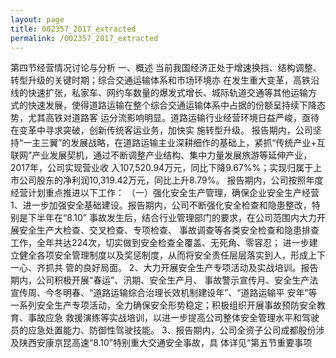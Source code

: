 ```yaml
---
layout: page
title: 002357_2017_extracted
permalink: /002357_2017_extracted
---
```


第四节经营情况讨论与分析
一、概述
当前我国经济正处于增速换挡、结构调整、转型升级的关键时期；综合交通运输体系和市场环境亦
在发生重大变革，高铁沿线的快速扩张，私家车、网约车数量的爆发式增长、城际轨道交通等其他运输方
式的快速发展，使得道路运输在整个综合交通运输体系中占据的份额呈持续下降态势，尤其高铁对道路客
运分流影响明显。道路运输行业经营环境日益严峻，亟待在变革中寻求突破，创新传统客运业务，加快实
施转型升级。
报告期内，公司坚持“一主三翼”的发展战略，在道路运输主业深耕细作的基础上，紧抓“传统产业+互
联网”产业发展契机，通过不断调整产业结构、集中力量发展旅游等延伸产业，2017年，公司实现营业收
入107,520.94万元，同比下降9.67%%；实现归属于上市公司股东的净利润10,319.42万元，同比上升8.79%。
报告期内，公司按照年度经营计划重点推进以下工作：
（一）强化安全生产管理，确保企业安全生产经营
1、进一步加强安全基础建设。报告期内，公司不断强化安全检查和隐患整改，特别是下半年在“8.10”
事故发生后，结合行业管理部门的要求，在公司范围内大力开展安全生产大检查、交叉检查、专项检查、
事故调查等各类安全检查和隐患排查工作，全年共达224次，切实做到安全检查全覆盖、无死角、零容忍；
进一步建立健全各项安全管理制度以及奖惩制度，从而将安全责任层层落实到人，形成上下一心、齐抓共
管的良好局面。
2、大力开展安全生产专项活动及实战培训。报告期内，公司积极开展“春运”、汛期、安全生产月、
事故警示宣传月、安全生产法宣传周、今冬明春、“道路运输综合治理长效机制建设年”、“道路运输平
安年”等一系列安全生产专项活动，全力确保安全形势稳定；积极组织开展事故预防安全教育、事故应急
救援演练等实战培训，以进一步提高公司整体安全管理水平和驾驶员的应急处置能力、防御性驾驶技能。
3、报告期内，公司全资子公司成都股份涉及陕西安康京昆高速“8.10”特别重大交通安全事故，具
体详见“第五节重要事项
